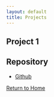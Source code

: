 ```yaml
---
layout: default
title: Projects
---
```



## Project 1

## Repository

- [Github](https://github.com/AntoTheSol/DAE-6MonthProjects)

[Return to Home](./index.md)
